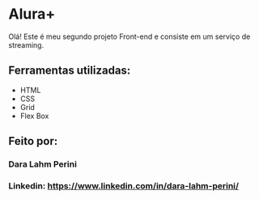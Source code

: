 # Alura+
Olá! Este é meu segundo projeto Front-end e consiste em um serviço de streaming.

## Ferramentas utilizadas:

* HTML
* CSS
* Grid
* Flex Box

## Feito por:

### Dara Lahm Perini

### Linkedin: https://www.linkedin.com/in/dara-lahm-perini/
